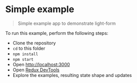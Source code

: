 Simple example
=
> Simple example app to demonstrate light-form

To run this example, perform the following steps:

*  Clone the repository
*  `cd` to this folder
*  `npm install`
*  `npm start`
*  Open [http://localhost:3000](http://localhost:3000)
*  Open [Redux DevTools](https://github.com/gaearon/redux-devtools)
*  Explore the examples, resulting state shape and updates